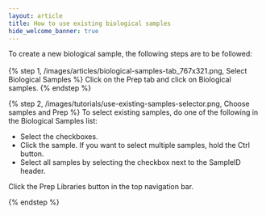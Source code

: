 ```yaml
---
layout: article
title: How to use existing biological samples
hide_welcome_banner: true
---
```


To create a new biological sample, the following steps are to be followed:
<br />
<br />
{% step 1, /images/articles/biological-samples-tab_767x321.png, Select Biological Samples %}
Click on the Prep tab and click on Biological samples.
{% endstep %}

{% step 2, /images/tutorials/use-existing-samples-selector.png, Choose samples and Prep %}
To select existing samples, do one of the following in the Biological Samples list:

-	Select the checkboxes.
-	Click the sample. If you want to select multiple samples, hold the Ctrl button.
-	Select all samples by selecting the checkbox next to the SampleID header.

Click the Prep Libraries button in the top navigation bar.

{% endstep %}
